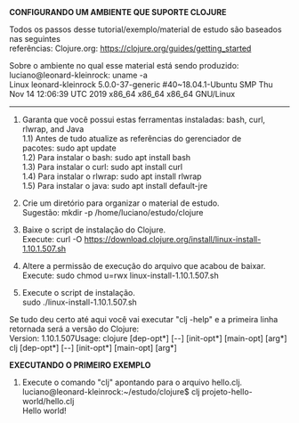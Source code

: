 <b>
CONFIGURANDO UM AMBIENTE QUE SUPORTE CLOJURE
</b>

Todos os passos desse tutorial/exemplo/material de estudo são baseados nas seguintes referências: Clojure.org: https://clojure.org/guides/getting_started

Sobre o ambiente no qual esse material está sendo produzido: <br/>
luciano@leonard-kleinrock: uname -a <br/>
Linux leonard-kleinrock 5.0.0-37-generic #40~18.04.1-Ubuntu SMP Thu Nov 14 12:06:39 UTC 2019 x86_64 x86_64 x86_64 GNU/Linux <br/>

--------------------------------------------------------------------------------------------
1) Garanta que você possui estas ferramentas instaladas: bash, curl, rlwrap, and Java <br/>
1.1) Antes de tudo atualize as referências do gerenciador de pacotes: sudo apt update <br/>
1.2) Para instalar o bash: sudo apt install bash <br/>
1.3) Para instalar o curl: sudo apt install curl <br/>
1.4) Para instalar o rlwrap: sudo apt install rlwrap <br/>
1.5) Para instalar o java: sudo apt install default-jre <br/>

2) Crie um diretório para organizar o material de estudo. <br/>
Sugestão: mkdir -p /home/luciano/estudo/clojure

3) Baixe o script de instalação do Clojure. <br/>
Execute: curl -O https://download.clojure.org/install/linux-install-1.10.1.507.sh

4) Altere a permissão de execução do arquivo que acabou de baixar. <br/>
Execute: sudo chmod u=rwx linux-install-1.10.1.507.sh

5) Execute o script de instalação. <br/>
sudo ./linux-install-1.10.1.507.sh

Se tudo deu certo até aqui você vai executar "clj -help" e a primeira linha retornada será a versão do Clojure: <br/>
Version: 1.10.1.507Usage: clojure [dep-opt*] [--] [init-opt*] [main-opt] [arg*] clj [dep-opt*] [--] [init-opt*] [main-opt] [arg*]

<b>
EXECUTANDO O PRIMEIRO EXEMPLO
</b>

1) Execute o comando "clj" apontando para o arquivo hello.clj. <br/>
luciano@leonard-kleinrock:~/estudo/clojure$ clj projeto-hello-world/hello.clj <br/>
Hello world!
